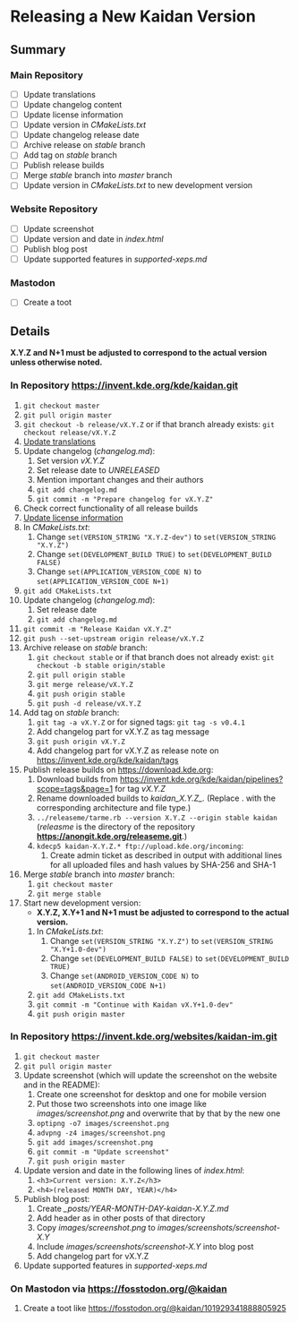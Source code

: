# Releasing a New Kaidan Version

## Summary

### Main Repository

* [ ] Update translations
* [ ] Update changelog content
* [ ] Update license information
* [ ] Update version in *CMakeLists.txt*
* [ ] Update changelog release date
* [ ] Archive release on *stable* branch
* [ ] Add tag on *stable* branch
* [ ] Publish release builds
* [ ] Merge *stable* branch into *master* branch
* [ ] Update version in *CMakeLists.txt* to new development version

### Website Repository

* [ ] Update screenshot
* [ ] Update version and date in *index.html*
* [ ] Publish blog post
* [ ] Update supported features in *supported-xeps.md*

### Mastodon

* [ ] Create a toot

## Details

**X.Y.Z and N+1 must be adjusted to correspond to the actual version unless otherwise noted.**

### In Repository **https://invent.kde.org/kde/kaidan.git**

1. `git checkout master`
1. `git pull origin master`
1. `git checkout -b release/vX.Y.Z` or if that branch already exists: `git checkout release/vX.Y.Z`
1. [Update translations](translation.md)
1. Update changelog (*changelog.md*):
	1. Set version *vX.Y.Z*
	1. Set release date to *UNRELEASED*
	1. Mention important changes and their authors
	1. `git add changelog.md`
	1. `git commit -m "Prepare changelog for vX.Y.Z"`
1. Check correct functionality of all release builds
1. [Update license information](license.md)
1. In *CMakeLists.txt*:
	1. Change `set(VERSION_STRING "X.Y.Z-dev")` to `set(VERSION_STRING "X.Y.Z")`
	1. Change `set(DEVELOPMENT_BUILD TRUE)` to `set(DEVELOPMENT_BUILD FALSE)`
	1. Change `set(APPLICATION_VERSION_CODE N)` to `set(APPLICATION_VERSION_CODE N+1)`
1. `git add CMakeLists.txt`
1. Update changelog (*changelog.md*):
	1. Set release date
	1. `git add changelog.md`
1. `git commit -m "Release Kaidan vX.Y.Z"`
1. `git push --set-upstream origin release/vX.Y.Z`
1. Archive release on *stable* branch:
	1. `git checkout stable` or if that branch does not already exist: `git checkout -b stable origin/stable`
	1. `git pull origin stable`
	1. `git merge release/vX.Y.Z`
	1. `git push origin stable`
	1. `git push -d release/vX.Y.Z`
1. Add tag on *stable* branch:
	1. `git tag -a vX.Y.Z` or for signed tags: `git tag -s v0.4.1`
	1. Add changelog part for vX.Y.Z as tag message
	1. `git push origin vX.Y.Z`
	1. Add changelog part for vX.Y.Z as release note on https://invent.kde.org/kde/kaidan/tags
1. Publish release builds on https://download.kde.org:
	1. Download builds from https://invent.kde.org/kde/kaidan/pipelines?scope=tags&page=1 for tag *vX.Y.Z*
	1. Rename downloaded builds to *kaidan_X.Y.Z_<architecture>.<type>* (Replace <architecture>.<type> with the corresponding architecture and file type.)
	1. `../releaseme/tarme.rb --version X.Y.Z --origin stable kaidan` (*releasme* is the directory of the repository **https://anongit.kde.org/releaseme.git**.)
	1. `kdecp5 kaidan-X.Y.Z.* ftp://upload.kde.org/incoming`:
		1. Create admin ticket as described in output with additional lines for all uploaded files and hash values by SHA-256 and SHA-1
1. Merge *stable* branch into *master* branch:
	1. `git checkout master`
	1. `git merge stable`
1. Start new development version:
	* **X.Y.Z, X.Y+1 and N+1 must be adjusted to correspond to the actual version.**
	1. In *CMakeLists.txt*:
		1. Change `set(VERSION_STRING "X.Y.Z")` to `set(VERSION_STRING "X.Y+1.0-dev")`
		1. Change `set(DEVELOPMENT_BUILD FALSE)` to `set(DEVELOPMENT_BUILD TRUE)`
		1. Change `set(ANDROID_VERSION_CODE N)` to `set(ANDROID_VERSION_CODE N+1)`
	1. `git add CMakeLists.txt`
	1. `git commit -m "Continue with Kaidan vX.Y+1.0-dev"`
	1. `git push origin master`

### In Repository **https://invent.kde.org/websites/kaidan-im.git**

1. `git checkout master`
1. `git pull origin master`
1. Update screenshot (which will update the screenshot on the website and in the README):
	1. Create one screenshot for desktop and one for mobile version
	1. Put those two screenshots into one image like *images/screenshot.png* and overwrite that by that by the new one
	1. `optipng -o7 images/screenshot.png`
	1. `advpng -z4 images/screenshot.png`
	1. `git add images/screenshot.png`
	1. `git commit -m "Update screenshot"`
	1. `git push origin master`
1. Update version and date in the following lines of *index.html*:
	1. `<h3>Current version: X.Y.Z</h3>`
	1. `<h4>(released MONTH DAY, YEAR)</h4>`
1. Publish blog post:
	1. Create *_posts/YEAR-MONTH-DAY-kaidan-X.Y.Z.md*
	1. Add header as in other posts of that directory
	1. Copy *images/screenshot.png* to *images/screenshots/screenshot-X.Y*
	1. Include *images/screenshots/screenshot-X.Y* into blog post
	1. Add changelog part for vX.Y.Z
1. Update supported features in *supported-xeps.md*

### On Mastodon via **https://fosstodon.org/@kaidan**

1. Create a toot like https://fosstodon.org/@kaidan/101929341888805925

